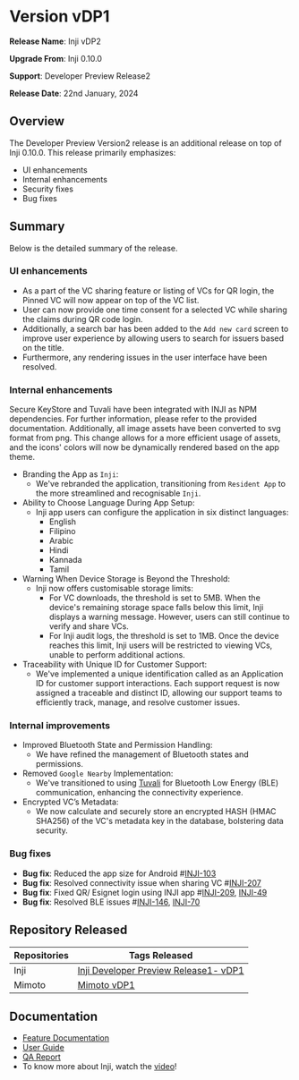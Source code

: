 # Version vDP1

**Release Name**: Inji vDP2

**Upgrade From**: Inji 0.10.0 

**Support**: Developer Preview Release2

**Release Date**: 22nd January, 2024

## Overview

The Developer Preview Version2 release is an additional release on top of Inji 0.10.0. This release primarily emphasizes:

* UI enhancements
* Internal enhancements
* Security fixes
* Bug fixes

## Summary

Below is the detailed summary of the release.

### UI enhancements

* As a part of the VC sharing feature or listing of VCs for QR login, the Pinned VC will now appear on top of the VC list.
* User can now provide one time consent for a selected VC  while sharing the claims during QR code login.
* Additionally, a search bar has been added to the `Add new card` screen to improve user experience by allowing users to search for issuers based on the title. 
* Furthermore, any rendering issues in the user interface have been resolved.

### Internal enhancements

Secure KeyStore and Tuvali have been integrated with INJI as NPM dependencies. For further information, please refer to the provided documentation.
Additionally, all image assets have been converted to svg format from png. This change allows for a more efficient usage of assets, and the icons' colors will now be dynamically rendered based on the app theme.

* Branding the App as `Inji`:
  * We've rebranded the application, transitioning from `Resident App` to the more streamlined and recognisable `Inji`.
* Ability to Choose Language During App Setup:
  * Inji app users can configure the application in six distinct languages:
    * English
    * Filipino
    * Arabic
    * Hindi
    * Kannada
    * Tamil
* Warning When Device Storage is Beyond the Threshold:
  * Inji now offers customisable storage limits:
    * For VC downloads, the threshold is set to 5MB. When the device's remaining storage space falls below this limit, Inji displays a warning message. However, users can still continue to verify and share VCs.
    * For Inji audit logs, the threshold is set to 1MB. Once the device reaches this limit, Inji users will be restricted to viewing VCs, unable to perform additional actions.
* Traceability with Unique ID for Customer Support:
  * We've implemented a unique identification called as an Application ID for customer support interactions. Each support request is now assigned a traceable and distinct ID, allowing our support teams to efficiently track, manage, and resolve customer issues.

### Internal improvements

* Improved Bluetooth State and Permission Handling:
  * We have refined the management of Bluetooth states and permissions.
* Removed `Google Nearby` Implementation:
  * We've transitioned to using [Tuvali](https://docs.mosip.io/inji/tuvali) for Bluetooth Low Energy (BLE) communication, enhancing the connectivity experience.
* Encrypted VC’s Metadata:
  * We now calculate and securely store an encrypted HASH (HMAC SHA256) of the VC's metadata key in the database, bolstering data security.

### Bug fixes

* **Bug fix**: Reduced the app size for Android #[INJI-103](https://mosip.atlassian.net/browse/INJI-103)
* **Bug fix**: Resolved connectivity issue when sharing VC #[INJI-207](https://mosip.atlassian.net/browse/INJI-207)
* **Bug fix**: Fixed QR/ Esignet login using INJI app #[INJI-209](https://mosip.atlassian.net/browse/INJI-209), [INJI-49](https://mosip.atlassian.net/browse/INJI-209)
* **Bug fix**: Resolved BLE issues #[INJI-146](https://mosip.atlassian.net/browse/INJI-146), [INJI-70](https://mosip.atlassian.net/browse/INJI-70)

## Repository Released

| **Repositories** | **Tags Released**                                                                        |
| ---------------- | ---------------------------------------------------------------------------------------- |
| Inji             | [Inji Developer Preview Release1- vDP1](https://github.com/mosip/inji/releases/tag/vDP1) |
| Mimoto           | [Mimoto vDP1](https://github.com/mosip/mimoto/releases/tag/vDP1)                         |

## Documentation

* [Feature Documentation](./)
* [User Guide](https://docs.mosip.io/1.2.0/modules/inji-user-guide)
* [QA Report](https://github.com/mosip/test-management/tree/master/inji/Inji%20VDP1)
* To know more about Inji, watch the [video](https://www.youtube.com/watch?v=9Z1WuTd8q0M)!
